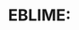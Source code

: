 ---
title: "EBLIME: "
authors: "Yuhao Zhong, Anirban Bhattacharya, Satish Bukkapatnam"
journal: "arxiv preprint"
year: "2024"
doi: "https://doi.org/example"
description: "A brief description of the publication and its contribution."
---
